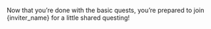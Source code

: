 Now that you’re done with the basic quests, you’re prepared to join {inviter_name} for a little shared questing!
